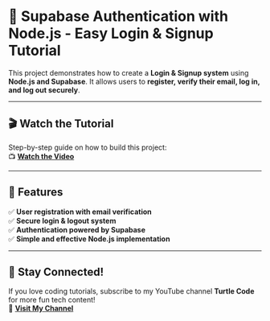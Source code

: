 # 🔐 Supabase Authentication with Node.js - Easy Login & Signup Tutorial  

This project demonstrates how to create a **Login & Signup system** using **Node.js and Supabase**. It allows users to **register, verify their email, log in, and log out securely**.  

---  

## 🎬 Watch the Tutorial  
Step-by-step guide on how to build this project:  
📺 **[Watch the Video](https://youtu.be/zBHzhaQg3tk)**  

---  

## 📝 Features  
✅ **User registration with email verification**  
✅ **Secure login & logout system**  
✅ **Authentication powered by Supabase**  
✅ **Simple and effective Node.js implementation**  

---  

## 📢 Stay Connected!  
If you love coding tutorials, subscribe to my YouTube channel **Turtle Code** for more fun tech content!  
📌 **[Visit My Channel](https://www.youtube.com/@TurtleCode)**  
